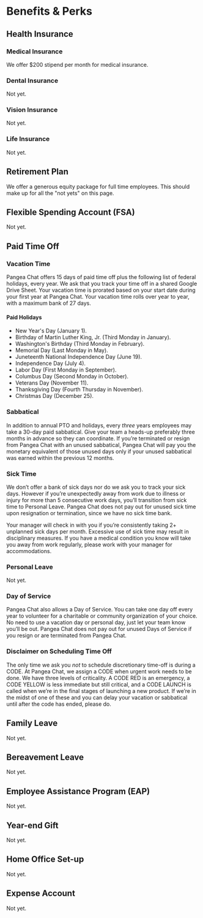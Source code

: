 # Benefits & Perks

## Health Insurance

### Medical Insurance

We offer $200 stipend per month for medical insurance.

### Dental Insurance

Not yet.

### Vision Insurance

Not yet.

### Life Insurance

Not yet.

## Retirement Plan

We offer a generous equity package for full time employees. This should make up for all the "not yets" on this page.

## Flexible Spending Account (FSA)

Not yet.

## Paid Time Off

### Vacation Time

Pangea Chat offers 15 days of paid time off plus the following list of federal holidays, every year. We ask that you track your time off in a shared Google Drive Sheet. Your vacation time is prorated based on your start date during your first year at Pangea Chat. Your vacation time rolls over year to year, with a maximum bank of 27 days.

#### Paid Holidays

- New Year's Day (January 1).
- Birthday of Martin Luther King, Jr. (Third Monday in January).
- Washington's Birthday (Third Monday in February).
- Memorial Day (Last Monday in May).
- Juneteenth National Independence Day (June 19).
- Independence Day (July 4).
- Labor Day (First Monday in September).
- Columbus Day (Second Monday in October).
- Veterans Day (November 11).
- Thanksgiving Day (Fourth Thursday in November).
- Christmas Day (December 25).

### Sabbatical

In addition to annual PTO and holidays, every _three_ years employees may take a 30-day paid sabbatical. Give your team a heads-up preferably three months in advance so they can coordinate. If you’re terminated or resign from Pangea Chat with an unused sabbatical, Pangea Chat will pay you the monetary equivalent of those unused days only if your unused sabbatical was earned within the previous 12 months.

### Sick Time

We don’t offer a bank of sick days nor do we ask you to track your sick days. However if you’re unexpectedly away from work due to illness or injury for more than 5 consecutive work days, you’ll transition from sick time to Personal Leave. Pangea Chat does not pay out for unused sick time upon resignation or termination, since we have no sick time bank.

Your manager will check in with you if you’re consistently taking 2+ unplanned sick days per month. Excessive use of sick time may result in disciplinary measures. If you have a medical condition you know will take you away from work regularly, please work with your manager for accommodations.

### Personal Leave

Not yet.

### Day of Service

Pangea Chat also allows a Day of Service. You can take one day off every year to volunteer for a charitable or community organization of your choice. No need to use a vacation day or personal day, just let your team know you’ll be out. Pangea Chat does not pay out for unused Days of Service if you resign or are terminated from Pangea Chat.

### Disclaimer on Scheduling Time Off

The only time we ask you _not_ to schedule discretionary time-off is during a CODE. At Pangea Chat, we assign a CODE when urgent work needs to be done. We have three levels of criticality. A CODE RED is an emergency, a CODE YELLOW is less immediate but still critical, and a CODE LAUNCH is called when we’re in the final stages of launching a new product. If we’re in the midst of one of these and you can delay your vacation or sabbatical until after the code has ended, please do.

## Family Leave

Not yet.

## Bereavement Leave

Not yet.

## Employee Assistance Program (EAP)

Not yet.

## Year-end Gift

Not yet.

## Home Office Set-up

Not yet.

## Expense Account

Not yet.
